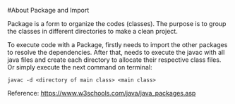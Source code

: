 #About Package and Import 

Package is a form to organize the codes (classes). 
The purpose is to group the classes in different directories to make a clean project.

To execute code with a Package, firstly needs to import the other packages to resolve 
the dependencies. After that, needs to execute the javac with all java files and create 
each directory to allocate their respective class files. Or simply execute the next command 
on terminal:

~~~
javac -d <directory of main class> <main class>
~~~

Reference: https://www.w3schools.com/java/java_packages.asp
